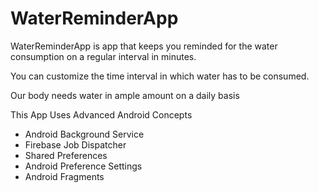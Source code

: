 # WaterReminderApp

WaterReminderApp is app that keeps you reminded for the water consumption on a regular interval in minutes.

You can customize the time interval in which water has to be consumed.

Our body needs water in ample amount on a daily basis

This App Uses Advanced Android Concepts
- Android Background Service
- Firebase Job Dispatcher
- Shared Preferences
- Android Preference Settings
- Android Fragments

